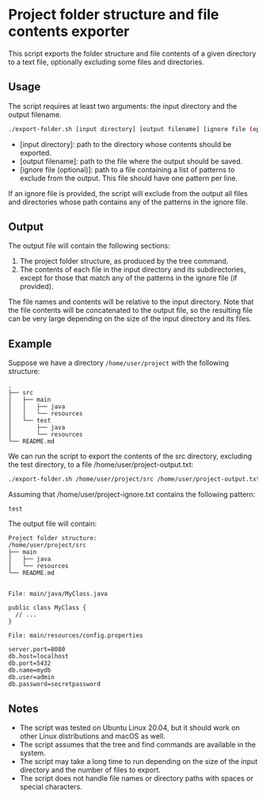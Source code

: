 # Project folder structure and file contents exporter

This script exports the folder structure and file contents of a given directory to a text file, optionally excluding some files and directories.

## Usage

The script requires at least two arguments: the input directory and the output filename.

``` bash
./export-folder.sh [input directory] [output filename] [ignore file (optional)]
```

* [input directory]: path to the directory whose contents should be exported.
* [output filename]: path to the file where the output should be saved.
* [ignore file (optional)]: path to a file containing a list of patterns to exclude from the output. This file should have one pattern per line.

If an ignore file is provided, the script will exclude from the output all files and directories whose path contains any of the patterns in the ignore file.

## Output

The output file will contain the following sections:

1. The project folder structure, as produced by the tree command.
2. The contents of each file in the input directory and its subdirectories, except for those that match any of the patterns in the ignore file (if provided).

The file names and contents will be relative to the input directory. Note that the file contents will be concatenated to the output file, so the resulting file can be very large depending on the size of the input directory and its files.

## Example

Suppose we have a directory `/home/user/project` with the following structure:

``` text
.
├── src
│   ├── main
│   │   ├── java
│   │   └── resources
│   └── test
│       ├── java
│       └── resources
└── README.md
```

We can run the script to export the contents of the src directory, excluding the test directory, to a file /home/user/project-output.txt:

``` bash
./export-folder.sh /home/user/project/src /home/user/project-output.txt /home/user/project-ignore.txt
```

Assuming that /home/user/project-ignore.txt contains the following pattern:

``` text
test
```

The output file will contain:

``` text
Project folder structure:
/home/user/project/src
├── main
│   ├── java
│   └── resources
└── README.md


File: main/java/MyClass.java

public class MyClass {
  // ...
}

File: main/resources/config.properties

server.port=8080
db.host=localhost
db.port=5432
db.name=mydb
db.user=admin
db.password=secretpassword
```

## Notes

* The script was tested on Ubuntu Linux 20.04, but it should work on other Linux distributions and macOS as well.
* The script assumes that the tree and find commands are available in the system.
* The script may take a long time to run depending on the size of the input directory and the number of files to export.
* The script does not handle file names or directory paths with spaces or special characters.

